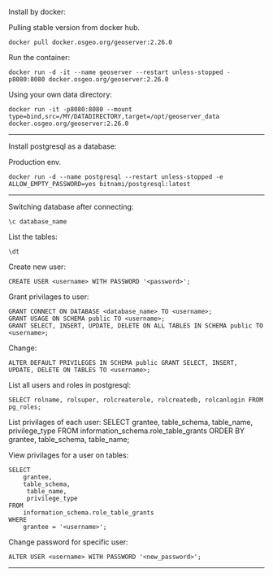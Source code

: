 Install by docker:


Pulling stable version from docker hub.


    docker pull docker.osgeo.org/geoserver:2.26.0

Run the container:

    docker run -d -it --name geoserver --restart unless-stopped -p8080:8080 docker.osgeo.org/geoserver:2.26.0

Using your own data directory:

    docker run -it -p8080:8080 --mount type=bind,src=/MY/DATADIRECTORY,target=/opt/geoserver_data docker.osgeo.org/geoserver:2.26.0


---------------------------------------------------------------------------------------------

Install postgresql as a database:

Production env.

    docker run -d --name postgresql --restart unless-stopped -e ALLOW_EMPTY_PASSWORD=yes bitnami/postgresql:latest

----------------------------------------------------------------------------------------------

Switching database after connecting:

    \c database_name

List the tables:

    \dt

Create new user:

    CREATE USER <username> WITH PASSWORD '<password>';

Grant privilages to user:

    GRANT CONNECT ON DATABASE <database_name> TO <username>;
    GRANT USAGE ON SCHEMA public TO <username>;
    GRANT SELECT, INSERT, UPDATE, DELETE ON ALL TABLES IN SCHEMA public TO <username>;

Change:

    ALTER DEFAULT PRIVILEGES IN SCHEMA public GRANT SELECT, INSERT, UPDATE, DELETE ON TABLES TO <username>;



List all users and roles in postgresql:

    SELECT rolname, rolsuper, rolcreaterole, rolcreatedb, rolcanlogin FROM pg_roles;

List privilages of each user:
    SELECT 
        grantee, 
        table_schema, 
        table_name, 
        privilege_type
    FROM 
        information_schema.role_table_grants
    ORDER BY 
        grantee, table_schema, table_name;

View privilages for a user on tables:

    SELECT 
        grantee, 
        table_schema, 
         table_name, 
         privilege_type
    FROM 
        information_schema.role_table_grants
    WHERE 
        grantee = '<username>';

Change password for specific user:

    ALTER USER <username> WITH PASSWORD '<new_password>';

------------------------------------------------------------------------------------------------

